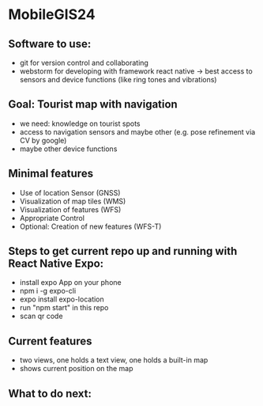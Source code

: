 # MobileGIS24 

## Software to use:
  - git for version control and collaborating
  - webstorm for developing with framework react native -> best access to sensors and device functions (like ring tones and vibrations)

## Goal: Tourist map with navigation
  - we need: knowledge on tourist spots
  - access to navigation sensors and maybe other (e.g. pose refinement via CV by google)
  - maybe other device functions

## Minimal features
  - Use of location Sensor (GNSS)
  - Visualization of map tiles (WMS)
  - Visualization of features (WFS)
  - Appropriate Control
  - Optional: Creation of new features (WFS-T)

## Steps to get current repo up and running with React Native Expo:
  - install expo App on your phone
  - npm i -g expo-cli
  - expo install expo-location
  - run "npm start" in this repo
  - scan qr code

## Current features
  - two views, one holds a text view, one holds a built-in map
  - shows current position on the map

## What to do next:

